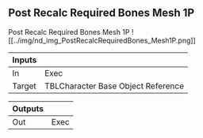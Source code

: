 ## Post Recalc Required Bones Mesh 1P
Post Recalc Required Bones Mesh 1P
![[../img/nd_img_PostRecalcRequiredBones_Mesh1P.png]]

|Inputs||
|--|--|
| In | Exec |
| Target | TBLCharacter Base Object Reference |

|Outputs||
|--|--|
| Out | Exec |
